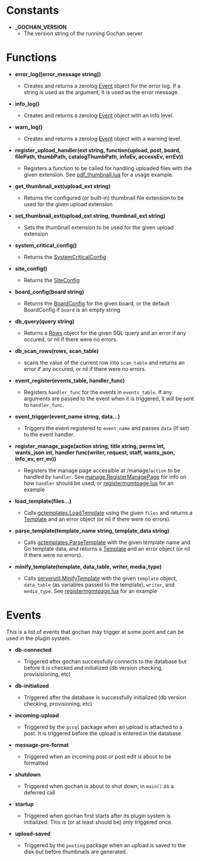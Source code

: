 # Constants
- **_GOCHAN_VERSION**
	- The version string of the running Gochan server

# Functions
- **error_log([error_message string])**
	- Creates and returns a zerolog [Event](https://pkg.go.dev/github.com/rs/zerolog) object for the error log. If a string is used as the argument, it is used as the error message.

- **info_log()**
	- Creates and returns a zerolog [Event](https://pkg.go.dev/github.com/rs/zerolog) object with an info level.

- **warn_log()**
	- Creates and returns a zerolog [Event](https://pkg.go.dev/github.com/rs/zerolog) object with a warning level.

- **register_upload_handler(ext string, function(upload, post, board, filePath, thumbPath, catalogThumbPath, infoEv, accessEv, errEv))**
	- Registers a function to be called for handling uploaded files with the given extension. See [pdf_thumbnail.lua](./examples//plugins/pdf_thumbnail.lua) for a usage example.

- **get_thumbnail_ext(upload_ext string)**
	- Returns the configured (or built-in) thumbnail file extension to be used for the given upload extension

- **set_thumbnail_ext(upload_ext string, thumbnail_ext string)**
	- Sets the thumbnail extension to be used for the given upload extension

- **system_critical_config()**
	- Returns the [SystemCriticalConfig](https://pkg.go.dev/github.com/gochan-org/gochan/pkg/config#SystemCriticalConfig)

- **site_config()**
	- Returns the [SiteConfig](https://pkg.go.dev/github.com/gochan-org/gochan/pkg/config#SiteConfig)

- **board_config(board string)**
	- Returns the [BoardConfig](https://pkg.go.dev/github.com/gochan-org/gochan/pkg/config#BoardConfig) for the given board, or the default BoardConfig if `board` is an empty string

- **db_query(query string)**
	- Returns a [Rows](https://pkg.go.dev/database/sql#Rows) object for the given SQL query and an error if any occured, or nil if there were no errors.

- **db_scan_rows(rows, scan_table)**
	- scans the value of the current row into `scan_table` and returns an error if any occured, or nil if there were no errors.

- **event_register(events_table, handler_func)**
	- Registers `handler_func` for the events in `events_table`. If any arguments are passed to the event when it is triggered, it will be sent to `handler_func`.

- **event_trigger(event_name string, data...)**
	- Triggers the event registered to `event_name` and passes `data` (if set) to the event handler.

- **register_manage_page(action string, title string, perms int, wants_json int, handler func(writer, request, staff, wants_json, info_ev, err_ev))**
	- Registers the manage page accessible at /manage/`action` to be handled by `handler`. See [manage.RegisterManagePage](https://pkg.go.dev/github.com/gochan-org/gochan/pkg/manage#RegisterManagePage) for info on how `handler` should be used, or [registermgmtpage.lua](./examples/plugins/registermgmtpage.lua) for an example

- **load_template(files...)**
	- Calls [gctemplates.LoadTemplate](https://pkg.go.dev/github.com/gochan-org/gochan/pkg/gctemplates#LoadTemplate) using the given `files` and returns a [Template](https://pkg.go.dev/html/template#Template) and an error object (or nil if there were no errors).

- **parse_template(template_name string, template_data string)**
	- Calls [gctemplates.ParseTemplate](https://pkg.go.dev/github.com/gochan-org/gochan/pkg/gctemplates#ParseTemplate) with the given template name and Go template data, and returns a [Template](https://pkg.go.dev/html/template#Template) and an error object (or nil if there were no errors).

- **minify_template(template, data_table, writer, media_type)**
	- Calls [serverutil.MinifyTemplate](https://pkg.go.dev/github.com/gochan-org/gochan/pkg/server/serverutil#MinifyTemplate) with the given `template` object, `data_table` (as variables passed to the template), `writer`, and `media_type`. See [registermgmtpage.lua](./examples/plugins/registermgmtpage.lua) for an example


# Events
This is a list of events that gochan may trigger at some point and can be used in the plugin system.

- **db-connected**
	- Triggered after gochan successfully connects to the database but before it is checked and initialized (db version checking, provisisioning, etc)

- **db-initialized**
	- Triggered after the database is successfully initialized (db version checking, provisioning, etc)

- **incoming-upload**
	- Triggered by the `gcsql` package when an upload is attached to a post. It is triggered before the upload is entered in the database

- **message-pre-format**
	- Triggered when an incoming post or post edit is about to be formatted

- **shutdown**
	- Triggered when gochan is about to shut down, in `main()` as a deferred call

- **startup**
	- Triggered when gochan first starts after its plugin system is initialized. This is (or at least should be) only triggered once.

- **upload-saved**
	- Triggered by the `posting` package when an upload is saved to the disk but before thumbnails are generated.
